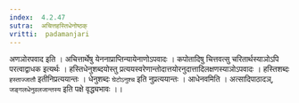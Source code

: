 ```yaml
---
index:  4.2.47
sutra:  अचित्तहस्तिधेनोष्ठक्
vritti:  padamanjari
---
```


अणञोरपवाद इति । अचित्तार्थेषु येननाप्राप्तिन्यायेनाणोऽपवादः । कपोतादिषु चित्तवत्सु चरितार्थस्याञोऽपि परत्वाद्वाधक इत्यर्थः । हस्तिधेनुशब्दयोस्तु प्रत्ययस्वरेणान्तोदात्तयोरनुदात्तादिलक्षणस्याञोऽपवादः । हस्तिशब्दः `हस्ताज्जातौ` इतीनिप्रत्ययान्तः । धेनुशब्दः `घेटोऽनुश्च` इति नुप्रत्ययान्तः । आधेनवमिति । अत्सादिपाठादञ्, `जङ्गलधेनुवलजान्तस्य` इति पक्षे वृद्ध्यभावः ।।
